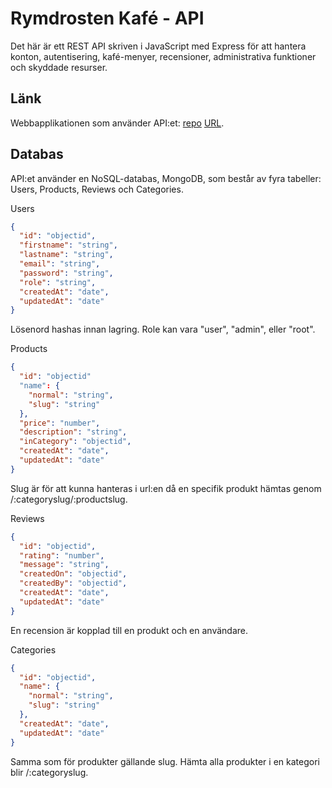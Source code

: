 # Rymdrosten Kafé - API
Det här är ett REST API skriven i JavaScript med Express för att hantera konton, autentisering, kafé-menyer, recensioner, administrativa funktioner och skyddade resurser.

## Länk
Webbapplikationen som använder API:et: [repo](https://github.com/C4ndyFl4mes/dt207g-frontend/) [URL](...).

## Databas
API:et använder en NoSQL-databas, MongoDB, som består av fyra tabeller: Users, Products, Reviews och Categories.

Users
```json
{
  "id": "objectid",
  "firstname": "string",
  "lastname": "string",
  "email": "string",
  "password": "string",
  "role": "string",
  "createdAt": "date",
  "updatedAt": "date"
}
```
Lösenord hashas innan lagring. Role kan vara "user", "admin", eller "root".

Products
```json
{
  "id": "objectid"
  "name": {
    "normal": "string",
    "slug": "string"
  },
  "price": "number",
  "description": "string",
  "inCategory": "objectid",
  "createdAt": "date",
  "updatedAt": "date"
}
```
Slug är för att kunna hanteras i url:en då en specifik produkt hämtas genom /:categoryslug/:productslug.

Reviews
```json
{
  "id": "objectid",
  "rating": "number",
  "message": "string",
  "createdOn": "objectid",
  "createdBy": "objectid",
  "createdAt": "date",
  "updatedAt": "date"
}
```
En recension är kopplad till en produkt och en användare.

Categories
```json
{
  "id": "objectid",
  "name": {
    "normal": "string",
    "slug": "string"
  },
  "createdAt": "date",
  "updatedAt": "date"
}
```
Samma som för produkter gällande slug. Hämta alla produkter i en kategori blir /:categoryslug.




